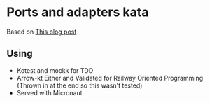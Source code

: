 # Ports and adapters kata
Based on [This blog post](http://matteo.vaccari.name/blog/archives/154.html)

## Using
 - Kotest and mockk for TDD
 - Arrow-kt Either and Validated for Railway Oriented Programming (Thrown in at the end so this wasn't tested)
 - Served with Micronaut
